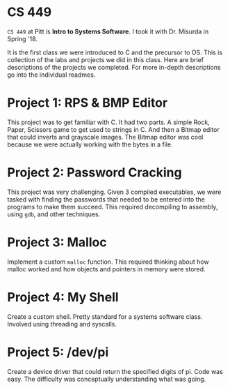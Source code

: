# CS 449
`CS 449` at Pitt is **Intro to Systems Software**. I took it with Dr. Misurda in Spring '18.

It is the first class we were introduced to C and the precursor to OS. This is collection of the labs and projects we did in this class. Here are brief descriptions of the projects we completed. For more in-depth descriptions go into the individual readmes. 

# Project 1: RPS & BMP Editor
This project was to get familiar with C. It had two parts. A simple Rock, Paper, Scissors game to get used to strings in C. And then a Bitmap editor that could inverts and grayscale images. The Bitmap editor was cool because we were actually working with the bytes in a file.
  
# Project 2: Password Cracking
This project was very challenging. Given 3 compiled executables, we were tasked with finding the passwords that needed to be entered into the programs to make them succeed. This required decompiling to assembly, using `gdb`, and other techniques.

# Project 3: Malloc
Implement a custom `malloc` function. This required thinking about how malloc worked and how objects and pointers in memory were stored.

# Project 4: My Shell
Create a custom shell. Pretty standard for a systems software class. Involved using threading and syscalls.

# Project 5: /dev/pi
Create a device driver that could return the specified digits of pi. Code was easy. The difficulty was conceptually understanding what was going.

